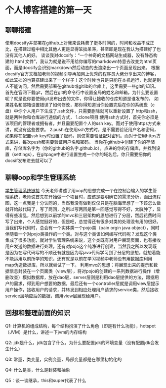 #                             个人博客搭建的第一天
## 聊聊搭建
使用docsify并部署在github上对我来说耗费了挺多时间的，时间和收益不成正比，在搭建过程中相比其他人更是显得笨拙呆滞，甚至即是现在我认为搭建好了也没有其他人的好。
谈谈我对docsify：“一个神奇的文档网站生成器，没有静态构建的 html 文件”，我认为就是说不用给你编写的markdown特意去改变为html页面，而是docsify会识别markdown然后动态的去渲染出一个页面呈现出来。
根据docsify官方文档加老师的视频引导再加网上优秀的程序员大佬分享出来的博客，如此笨拙的也算搭建出来了一个样子！这个时候也只是只能在本机运行，也就是别人不能访问，然后需要部署在github或gitlib的仓库上，这里需要一些git的知识。
首先在官网下载git，然后在git的命令行中设置全局的姓名和邮箱，为什么要设置呢？就是说你要使用git发布出去的文件，你得让接收的仓库知道是谁发布的。
如果姓名和邮箱设置错误了如何修改，那你得知道当你设置完后在你的系统盘（c盘）中你个人用户下生成了.ssh文件，只需要删除就可以重新设置了
http和ssh，就是两种你和仓库进行通信的方式，
1.clone项目:使用ssh方式时，首先你必须是该项目的管理者或拥有者，并且需要配置个人的ssh key。而对于使用https方式来讲，就没有这些要求。
2.push:在使用ssh方式时，是不需要验证用户名和密码，如果你在配置ssh key时设置了密码，则仅需要验证配对密码。而对于使用https方式来讲，每次push都需要验证用户名和密码。
当你在github中创建了你的存储库，存储库名字为（你的github的名字.github.io），点进的你的存储库，并找到设置（settings），在gitpage中进行设置生成一个你的域名后，你只需要把你的docsif发布进去就可以了


## 聊聊oop和学生管理系统
[学生管理系统链接](https://gitee.com/dont-disturb-my-sleep/oop/tree/release%2FV1.1.0_%E5%AD%A6%E7%94%9F%E7%AE%A1%E7%90%86%E7%B3%BB%E7%BB%9F_20220713/)
今天老师讲述了用oop的思想完成一个在控制台输入的学生管理系统，老师说首先在开始做一个项目时，应该是要明确它的需求分析，画出流程图，这一点我是十分认同的，当然我没有做到仅仅只是在脑海里想了一下该怎么做就开始敲代码了，写了两回，之所以写两回是第一回感觉写得不好，太臃肿了，显得有些凌乱，然后想到以前学的mvc和三层架构的思想进行了分层，然后花费时间写了出来，个人感觉挺好的，但是吧，总觉得还有很多对类的处理没有用的很好。
当我们写代码时，总会有一个实体类一个pojo类（pain orgin java object），同时伴随着一个对pojo类操作的一个类。对与这个类该如何编写代码呢？发现这个类集成了很多功能，就对学生管理系统来说，这个类既有对用户展现页面，也有接收用户发送的数据进行处理，还有对pojo这个纯净进行创建，当然我之所以发现既是因为在写代码写的不顺还有就是因为写java代码学习到了分层的思想，就想着能不能运用以前所学的知识，还有就是以前在学习视频中老师没有用数据库利用map伪造数据库，所以就尝试了一下。
利用mvc的思想：将展现出来的提示和数据信息封装在一个页面类（view层），将对pojo的创建的一系列数据进行操作（增删改查）模拟数据库，放在dao层，server层则是利用dao层提供的方法，跟据用户的需求，得到用户想要的数据，最后还有一个controller层就是调用view层提示用户操作，接收用户的请求，并转发到相应处理用户请求的service类，然后接收service层响应后的数据，调用view层展现给用户。

## 回想和整理前面的知识
Q1: 计算机的组成结构，每个结构扮演了什么角色（即是有什么功能），hotspot（JVM）是什么，讲述一下jvm的内存结构

Q2: jdk是什么，jdk包含了什么，为什么要配置jdk的环境变量（没有配置jdk会发生什么）

Q3: 常量，类变量，实例变量，局部变量都是在哪里初始化的

Q4: 什么是类，什么是封装和抽象

Q5：谈一谈继承，this和super代表了什么
